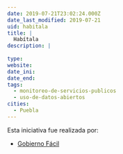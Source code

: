 ```yaml
---
date: 2019-07-21T23:02:24.000Z
date_last_modified: 2019-07-21
uid: habitala
title: |
  Habítala
description: |
  
type: 
website: 
date_ini: 
date_end: 
tags:
  - monitoreo-de-servicios-publicos
  - uso-de-datos-abiertos
cities: 
  - Puebla
---
```


Esta iniciativa fue realizada por:

- [Gobierno Fácil](/organizaciones/gobierno-facil)

